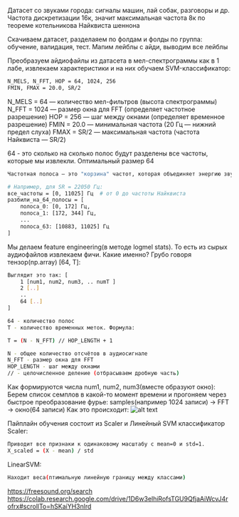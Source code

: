 Датасет со звуками города: сигналы машин, лай собак, разговоры и др.
Частота дискретизации 16к, значит максимальная частота 8к по теореме котельникова Найквиста шеннона

Скачиваем датасет, разделаяем по фолдам и фолды по группа: обучение, валидация, тест. Мапим лейблы с айди, выводим все лейблы

Преобразуем айдиофайлы из датасета в мел-спектрограммы как в 1 лабе, извлекаем характеристики и на них обучаем SVM-классификатор:
```bash
N_MELS, N_FFT, HOP = 64, 1024, 256
FMIN, FMAX = 20.0, SR/2
```

N_MELS = 64 — количество мел-фильтров (высота спектрограммы)
N_FFT = 1024 — размер окна для FFT (определяет частотное разрешение)
HOP = 256 — шаг между окнами (определяет временное разрешение)
FMIN = 20.0 — минимальная частота (20 Гц — нижний предел слуха)
FMAX = SR/2 — максимальная частота (частота Найквиста — SR/2)

64 - это сколько на сколько полос будут разделены все частоты, которые мы извлекли. Оптимальный размер 64

```bash
Частотная полоса — это "корзина" частот, которая объединяет энергию звука в определённом частотном диапазоне.

# Например, для SR = 22050 Гц:
все_частоты = [0, 11025] Гц  # от 0 до частоты Найквиста
разбили_на_64_полосы = [
    полоса_0: [0, 172] Гц,
    полоса_1: [172, 344] Гц,
    ...
    полоса_63: [10883, 11025] Гц
]
```
Мы делаем feature engineering(в методе logmel stats). То есть из сырых аудиофайлов извлекаем фичи. Какие именно? Грубо говоря тензор(np.array) [64, T]:
```bash
Выглядит это так: [
    1 [num1, num2, num3, .. numT ]
    2 [..]
    ..
    64 [..]
]

64 - количество полос
T - количество временных меток. Формула:

T = (N - N_FFT) // HOP_LENGTH + 1

N - общее количество отсчётов в аудиосигнале
N_FFT - размер окна для FFT
HOP_LENGTH - шаг между окнами
// - целочисленное деление (отбрасываем дробную часть)
```

Как формируются числа num1, num2, num3(вместе образуют окно):
Берем список семплов в какой-то момент времени и прогоняем через быстрое преобразование фурье:
samples(например 1024 записи) -> FFT -> окно(64 записи)
Как это происходит:
![alt text](window_visualize.jpg)

Пайплайн обучения состоит из Scaler и Линейный SVM классификатор
Scaler:
```bash
Приводит все признаки к одинаковому масштабу с mean=0 и std=1.
X_scaled = (X - mean) / std
```

LinearSVM:
```bash
Находит веса(птимальную линейную границу между классами)
```



https://freesound.org/search
https://colab.research.google.com/drive/1D6w3elhiRofsTGU9QfjaAiWcvJ4rofrx#scrollTo=hSKaiYH3nlrd

